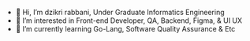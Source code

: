 - 👋 Hi, I’m dzikri rabbani, Under Graduate Informatics Engineering
- 👀 I’m interested in Front-end Developer, QA, Backend, Figma, & UI UX
- 🌱 I’m currently learning Go-Lang, Software Quality Assurance & Etc


<!---
dzikriii24/dzikriii24 is a ✨ special ✨ repository because its `README.md` (this file) appears on your GitHub profile.
You can click the Preview link to take a look at your changes.
--->
